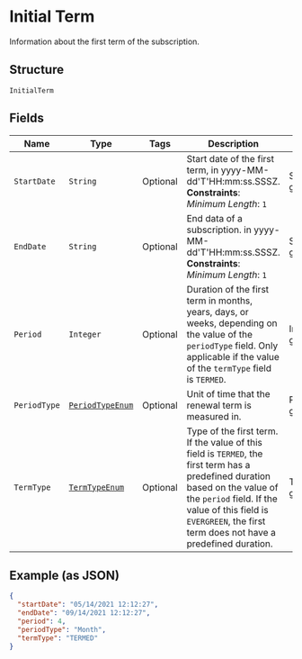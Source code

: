 
# Initial Term

Information about the first term of the subscription.

## Structure

`InitialTerm`

## Fields

| Name | Type | Tags | Description | Getter | Setter |
|  --- | --- | --- | --- | --- | --- |
| `StartDate` | `String` | Optional | Start date of the first term, in yyyy-MM-dd'T'HH:mm:ss.SSSZ.<br>**Constraints**: *Minimum Length*: `1` | String getStartDate() | setStartDate(String startDate) |
| `EndDate` | `String` | Optional | End data of a subscription. in yyyy-MM-dd'T'HH:mm:ss.SSSZ.<br>**Constraints**: *Minimum Length*: `1` | String getEndDate() | setEndDate(String endDate) |
| `Period` | `Integer` | Optional | Duration of the first term in months, years, days, or weeks, depending on the value of the `periodType` field. Only applicable if the value of the `termType` field is `TERMED`. | Integer getPeriod() | setPeriod(Integer period) |
| `PeriodType` | [`PeriodTypeEnum`](../../doc/models/period-type-enum.md) | Optional | Unit of time that the renewal term is measured in. | PeriodTypeEnum getPeriodType() | setPeriodType(PeriodTypeEnum periodType) |
| `TermType` | [`TermTypeEnum`](../../doc/models/term-type-enum.md) | Optional | Type of the first term. If the value of this field is `TERMED`, the first term has a predefined duration based on the value of the `period` field. If the value of this field is `EVERGREEN`, the first term does not have a predefined duration. | TermTypeEnum getTermType() | setTermType(TermTypeEnum termType) |

## Example (as JSON)

```json
{
  "startDate": "05/14/2021 12:12:27",
  "endDate": "09/14/2021 12:12:27",
  "period": 4,
  "periodType": "Month",
  "termType": "TERMED"
}
```

